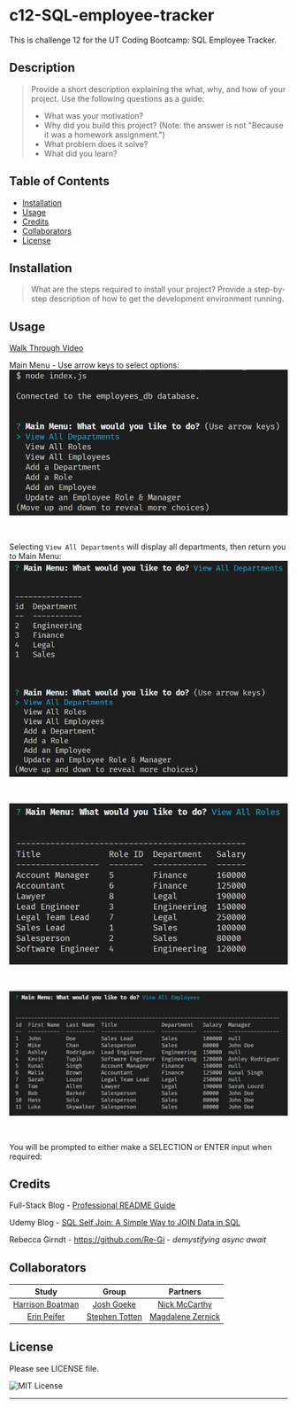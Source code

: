 # c12-SQL-employee-tracker
This is challenge 12 for the UT Coding Bootcamp: SQL Employee Tracker.


## Description

> Provide a short description explaining the what, why, and how of your project. Use the following questions as a guide:  
>   
> - What was your motivation?  
> - Why did you build this project? (Note: the answer is not "Because it was a homework assignment.")  
> - What problem does it solve?  
> - What did you learn?  

## Table of Contents

- [Installation](#installation)
- [Usage](#usage)
- [Credits](#credits)
- [Collaborators](#collaborators)
- [License](#license)

## Installation

> What are the steps required to install your project? Provide a step-by-step description of how to get the development environment running.

## Usage

[Walk Through Video](https://drive.google.com/file/d/1qfSAwMQpdRBDVqeCqYanAOj8tYZaJbCy/view?usp=sharing)

Main Menu - Use arrow keys to select options: 
![Main Menu](./assets/main-menu.jpg)

<br>

Selecting `View All Departments` will display all departments, then return you to Main Menu: 
![View All Departments](./assets/view-depts.jpg)

<br>

![View All Roles](./assets/view-roles.jpg)

<br>

![View All Roles](./assets/view-emps.jpg)

<br>

You will be prompted to either make a SELECTION or ENTER input when required:



## Credits

Full-Stack Blog - [Professional README Guide](https://coding-boot-camp.github.io/full-stack/github/professional-readme-guide)

Udemy Blog - [SQL Self Join: A Simple Way to JOIN Data in SQL](https://blog.udemy.com/sql-self-join/)

Rebecca Girndt - https://github.com/Re-Gi - _demystifying async await_

## Collaborators 


|   Study   |      Group     | Partners |
|:----------------:|:--------------:|:-----------------:|
| [Harrison Boatman](https://github.com/harrisonboatman) | [Josh Goeke](https://github.com/joshuagoeke)     | [Nick McCarthy](https://github.com/Nick-McCarthy)     |
| [Erin Peifer](https://github.com/Airen22)      | [Stephen Totten](https://github.com/Crothos) | [Magdalene Zernick](https://github.com/MZernick) |


## License

Please see LICENSE file.

![MIT License](https://img.shields.io/github/license/AustinBQ02/c03-password-generator)

---